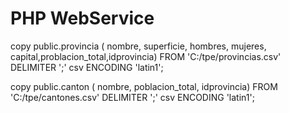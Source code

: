 # PHP WebService
copy public.provincia ( nombre, superficie, hombres, mujeres, capital,problacion_total,idprovincia)
FROM 'C:/tpe/provincias.csv' DELIMITER ';' csv ENCODING 'latin1';

copy public.canton ( nombre, poblacion_total, idprovincia)
FROM 'C:/tpe/cantones.csv' DELIMITER ';' csv ENCODING 'latin1';
